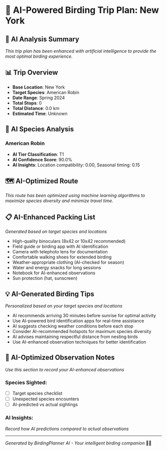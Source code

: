 # 🦅 AI-Powered Birding Trip Plan: New York

## 🤖 AI Analysis Summary
*This trip plan has been enhanced with artificial intelligence to provide the most optimal birding experience.*

## 📊 Trip Overview
- **Base Location**: New York
- **Target Species**: American Robin
- **Date Range**: Spring 2024
- **Total Stops**: 0
- **Total Distance**: 0.0 km
- **Estimated Time**: Unknown

## 🧠 AI Species Analysis

### American Robin
- **AI Tier Classification**: T1
- **AI Confidence Score**: 90.0%
- **AI Insights**: Location compatibility: 0.00, Seasonal timing: 0.15

## 🗺️ AI-Optimized Route

*This route has been optimized using machine learning algorithms to maximize species diversity and minimize travel time.*

## 📋 AI-Enhanced Packing List
*Generated based on target species and locations*

- High-quality binoculars (8x42 or 10x42 recommended)
- Field guide or birding app with AI identification
- Camera with telephoto lens for documentation
- Comfortable walking shoes for extended birding
- Weather-appropriate clothing (AI-checked for season)
- Water and energy snacks for long sessions
- Notebook for AI-enhanced observations
- Sun protection (hat, sunscreen)

## 💡 AI-Generated Birding Tips
*Personalized based on your target species and locations*

- AI recommends arriving 30 minutes before sunrise for optimal activity
- Use AI-powered bird identification apps for real-time assistance
- AI suggests checking weather conditions before each stop
- Consider AI-recommended hotspots for maximum species diversity
- AI advises maintaining respectful distance from nesting birds
- Use AI-enhanced observation techniques for better identification

## 📝 AI-Optimized Observation Notes
*Use this section to record your AI-enhanced observations*

### Species Sighted:
- [ ] Target species checklist
- [ ] Unexpected species encounters
- [ ] AI-predicted vs actual sightings

### AI Insights:
*Record how AI predictions compared to actual observations*

---
*Generated by BirdingPlanner AI - Your intelligent birding companion* 🤖🦅
